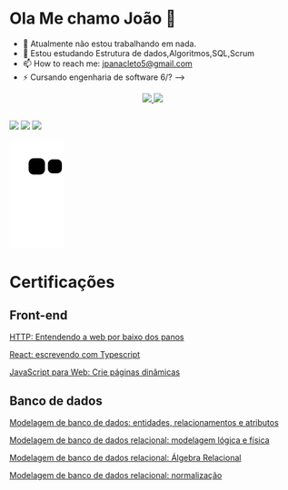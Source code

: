 # Ola Me chamo João 👋

- 🔭 Atualmente não estou trabalhando em nada.
- 🌱 Estou estudando Estrutura de dados,Algoritmos,SQL,Scrum
- 📫 How to reach me: jpanacleto5@gmail.com
- ⚡ Cursando engenharia de software 6/?
-->

<div align="center">
  <a href="https://github.com/jpanacleto2">
  <img height="180em" src="https://github-readme-stats.vercel.app/api?username=jpanacleto2&show_icons=true&theme=dracula&include_all_commits=true&count_private=true"/>
  <img height="180em" src="https://github-readme-stats.vercel.app/api/top-langs/?username=jpanacleto2&layout=compact&langs_count=7&theme=dracula"/>
</div>


  ##

<div> 
  <a href="https://www.instagram.com/joaopedroanacleto/" target="_blank"><img src="https://img.shields.io/badge/-Instagram-%23E4405F?style=for-the-badge&logo=instagram&logoColor=white" target="_blank"></a>
  <a href = "mailto:jpanacleto5@gmail.com"><img src="https://img.shields.io/badge/-Gmail-%23333?style=for-the-badge&logo=gmail&logoColor=white" target="_blank"></a>
  <a href="https://www.linkedin.com/in/jo%C3%A3o-pedro-anacleto-ferreira-machado/" target="_blank"><img src="https://img.shields.io/badge/-LinkedIn-%230077B5?style=for-the-badge&logo=linkedin&logoColor=white" target="_blank"></a> 
 
  ![Snake animation](https://github.com/rafaballerini/rafaballerini/blob/output/github-contribution-grid-snake.svg)
 
</div>
  
# Certificações

## Front-end
  
[HTTP: Entendendo a web por baixo dos panos](https://cursos.alura.com.br/certificate/2a964499-418b-4957-b0fc-036dbefcebc3)
  
[React: escrevendo com Typescript](https://cursos.alura.com.br/certificate/db95ac9f-96c0-455d-a8bd-ce7f22d9614e)
  
[JavaScript para Web: Crie páginas dinâmicas](https://cursos.alura.com.br/certificate/a78e1629-f981-4672-a3e8-bdeab8e317b8)  
  
## Banco de dados
  
[Modelagem de banco de dados: entidades, relacionamentos e atributos](https://cursos.alura.com.br/certificate/bc3ec817-1dd1-41b5-baa5-e51269cca937)
  
[Modelagem de banco de dados relacional: modelagem lógica e física](https://cursos.alura.com.br/certificate/jpanacleto5/modelagem-banco-dados-relacional-modelagem-logica-fisica)
  
[Modelagem de banco de dados relacional: Álgebra Relacional](https://cursos.alura.com.br/user/jpanacleto5/course/modelagem-banco-dados-algebra-relacional/certificate)
  
[Modelagem de banco de dados relacional: normalização](https://cursos.alura.com.br/certificate/jpanacleto5/modelagem-banco-dados-relacional-normalizacao)

  
